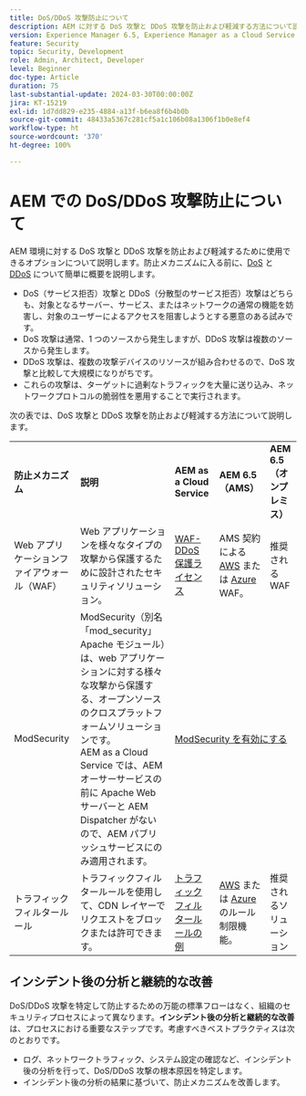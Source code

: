 ```yaml
---
title: DoS/DDoS 攻撃防止について
description: AEM に対する DoS 攻撃と DDoS 攻撃を防止および軽減する方法について説明します。
version: Experience Manager 6.5, Experience Manager as a Cloud Service
feature: Security
topic: Security, Development
role: Admin, Architect, Developer
level: Beginner
doc-type: Article
duration: 75
last-substantial-update: 2024-03-30T00:00:00Z
jira: KT-15219
exl-id: 1d7dd829-e235-4884-a13f-b6ea8f6b4b0b
source-git-commit: 48433a5367c281cf5a1c106b08a1306f1b0e8ef4
workflow-type: ht
source-wordcount: '370'
ht-degree: 100%

---
```


# AEM での DoS/DDoS 攻撃防止について

AEM 環境に対する DoS 攻撃と DDoS 攻撃を防止および軽減するために使用できるオプションについて説明します。防止メカニズムに入る前に、[DoS](https://developer.mozilla.org/ja-JP/docs/Glossary/DOS_attack) と [DDoS](https://developer.mozilla.org/ja-JP/docs/Glossary/Distributed_Denial_of_Service) について簡単に概要を説明します。

- DoS（サービス拒否）攻撃と DDoS（分散型のサービス拒否）攻撃はどちらも、対象となるサーバー、サービス、またはネットワークの通常の機能を妨害し、対象のユーザーによるアクセスを阻害しようとする悪意のある試みです。
- DoS 攻撃は通常、1 つのソースから発生しますが、DDoS 攻撃は複数のソースから発生します。
- DDoS 攻撃は、複数の攻撃デバイスのリソースが組み合わせるので、DoS 攻撃と比較して大規模になりがちです。
- これらの攻撃は、ターゲットに過剰なトラフィックを大量に送り込み、ネットワークプロトコルの脆弱性を悪用することで実行されます。

次の表では、DoS 攻撃と DDoS 攻撃を防止および軽減する方法について説明します。

<table>
    <tbody>
        <tr>
            <td><strong>防止メカニズム</strong></td>
            <td><strong>説明</strong></td>
            <td><strong>AEM as a Cloud Service</strong></td>
            <td><strong>AEM 6.5（AMS）</strong></td>
            <td><strong>AEM 6.5（オンプレミス）</strong></td>
        </tr>
        <tr>
            <td>Web アプリケーションファイアウォール（WAF）</td>
            <td>Web アプリケーションを様々なタイプの攻撃から保護するために設計されたセキュリティソリューション。</td>
            <td>
            <a href="https://experienceleague.adobe.com/ja/docs/experience-manager-learn/cloud-service/security/traffic-filter-and-waf-rules/examples-and-analysis#waf-rules" target="_blank">WAF-DDoS 保護ライセンス</a></td>
            <td>AMS 契約による <a href="https://docs.aws.amazon.com/waf/" target="_blank">AWS</a> または <a href="https://azure.microsoft.com/ja-jp/products/web-application-firewall" target="_blank">Azure</a> WAF。</td>
            <td>推奨される WAF</td>
        </tr>
        <tr>
            <td>ModSecurity</td>
            <td>ModSecurity（別名「mod_security」Apache モジュール）は、web アプリケーションに対する様々な攻撃から保護する、オープンソースのクロスプラットフォームソリューションです。<br/> AEM as a Cloud Service では、AEM オーサーサービスの前に Apache Web サーバーと AEM Dispatcher がないので、AEM パブリッシュサービスにのみ適用されます。</td>
            <td colspan="3"><a href="https://experienceleague.adobe.com/ja/docs/experience-manager-learn/foundation/security/modsecurity-crs-dos-attack-protection" target="_blank">ModSecurity を有効にする </a></td>
        </tr>
        <tr>
            <td>トラフィックフィルタールール</td>
            <td>トラフィックフィルタールールを使用して、CDN レイヤーでリクエストをブロックまたは許可できます。</td>
            <td><a href="https://experienceleague.adobe.com/ja/docs/experience-manager-learn/cloud-service/security/traffic-filter-and-waf-rules/examples-and-analysis" target="_blank">トラフィックフィルタールールの例</a></td>
            <td><a href="https://docs.aws.amazon.com/waf/latest/developerguide/waf-rule-statement-type-rate-based.html" target="_blank">AWS</a> または <a href="https://learn.microsoft.com/ja-jp/azure/web-application-firewall/ag/rate-limiting-overview" target="_blank">Azure</a> のルール制限機能。</td>
            <td>推奨されるソリューション</td>
        </tr>
    </tbody>
</table>

## インシデント後の分析と継続的な改善

DoS/DDoS 攻撃を特定して防止するための万能の標準フローはなく、組織のセキュリティプロセスによって異なります。**インシデント後の分析と継続的な改善**&#x200B;は、プロセスにおける重要なステップです。考慮すべきベストプラクティスは次のとおりです。

- ログ、ネットワークトラフィック、システム設定の確認など、インシデント後の分析を行って、DoS/DDoS 攻撃の根本原因を特定します。
- インシデント後の分析の結果に基づいて、防止メカニズムを改善します。


